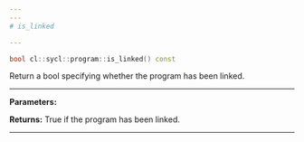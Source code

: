 ```yaml
---
---
# is_linked

---
```


```cpp
bool cl::sycl::program::is_linked() const
```


Return a bool specifying whether the program has been linked. 


---
**Parameters:**

**Returns:** True if the program has been linked. 

---
